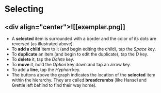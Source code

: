 # Selecting
<div align="center">![[exemplar.png]]</div>  
---
- A **selected** item is surrounded with a border and the color of its dots are reversed (as illustrated above).
- To **add a child** item to it (and begin editing the child), tap the _Space_ key.
- To **duplicate** an item (and begin to edit the duplicate), tap the _D_ key.
- To **delete** it, tap the _Delete_ key.
- To **move** it, hold the _Option_ key down and tap an arrow key.
- To add a **line**, tap the _Hyphen_ key.
- The buttons above the graph indicates the location of the **selected** item within the hierarchy. They are called **breadcrumbs** (like Hansel and Grettle left behind to find their way home).